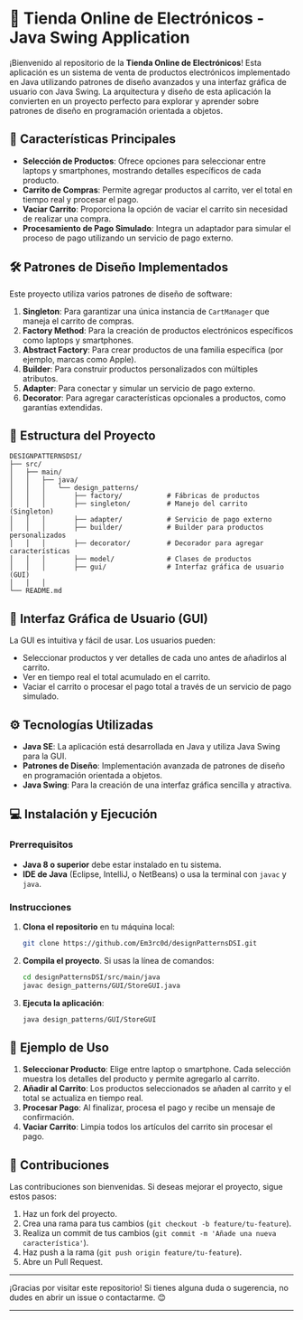 # 🛒 Tienda Online de Electrónicos - Java Swing Application

¡Bienvenido al repositorio de la **Tienda Online de Electrónicos**! Esta aplicación es un sistema de venta de productos electrónicos implementado en Java utilizando patrones de diseño avanzados y una interfaz gráfica de usuario con Java Swing. La arquitectura y diseño de esta aplicación la convierten en un proyecto perfecto para explorar y aprender sobre patrones de diseño en programación orientada a objetos.

## 🚀 Características Principales

- **Selección de Productos**: Ofrece opciones para seleccionar entre laptops y smartphones, mostrando detalles específicos de cada producto.
- **Carrito de Compras**: Permite agregar productos al carrito, ver el total en tiempo real y procesar el pago.
- **Vaciar Carrito**: Proporciona la opción de vaciar el carrito sin necesidad de realizar una compra.
- **Procesamiento de Pago Simulado**: Integra un adaptador para simular el proceso de pago utilizando un servicio de pago externo.

## 🛠️ Patrones de Diseño Implementados

Este proyecto utiliza varios patrones de diseño de software:

1. **Singleton**: Para garantizar una única instancia de `CartManager` que maneja el carrito de compras.
2. **Factory Method**: Para la creación de productos electrónicos específicos como laptops y smartphones.
3. **Abstract Factory**: Para crear productos de una familia específica (por ejemplo, marcas como Apple).
4. **Builder**: Para construir productos personalizados con múltiples atributos.
5. **Adapter**: Para conectar y simular un servicio de pago externo.
6. **Decorator**: Para agregar características opcionales a productos, como garantías extendidas.

## 📂 Estructura del Proyecto

```plaintext
DESIGNPATTERNSDSI/
├── src/
│   ├── main/
│   │   ├── java/
│   │   │   └── design_patterns/
│   │   │       ├── factory/           # Fábricas de productos
│   │   │       ├── singleton/         # Manejo del carrito (Singleton)
│   │   │       ├── adapter/           # Servicio de pago externo
│   │   │       ├── builder/           # Builder para productos personalizados
│   │   │       ├── decorator/         # Decorador para agregar características
│   │   │       ├── model/             # Clases de productos
│   │   │       ├── gui/               # Interfaz gráfica de usuario (GUI)
│   │   │          
└── README.md
```

## 🎨 Interfaz Gráfica de Usuario (GUI)

La GUI es intuitiva y fácil de usar. Los usuarios pueden:
- Seleccionar productos y ver detalles de cada uno antes de añadirlos al carrito.
- Ver en tiempo real el total acumulado en el carrito.
- Vaciar el carrito o procesar el pago total a través de un servicio de pago simulado.

## ⚙️ Tecnologías Utilizadas

- **Java SE**: La aplicación está desarrollada en Java y utiliza Java Swing para la GUI.
- **Patrones de Diseño**: Implementación avanzada de patrones de diseño en programación orientada a objetos.
- **Java Swing**: Para la creación de una interfaz gráfica sencilla y atractiva.

## 💻 Instalación y Ejecución

### Prerrequisitos
- **Java 8 o superior** debe estar instalado en tu sistema.
- **IDE de Java** (Eclipse, IntelliJ, o NetBeans) o usa la terminal con `javac` y `java`.

### Instrucciones

1. **Clona el repositorio** en tu máquina local:
   ```bash
   git clone https://github.com/Em3rc0d/designPatternsDSI.git
   ```
2. **Compila el proyecto**. Si usas la línea de comandos:
   ```bash
   cd designPatternsDSI/src/main/java
   javac design_patterns/GUI/StoreGUI.java
   ```
3. **Ejecuta la aplicación**:
   ```bash
   java design_patterns/GUI/StoreGUI
   ```
   
## 🧩 Ejemplo de Uso

1. **Seleccionar Producto**: Elige entre laptop o smartphone. Cada selección muestra los detalles del producto y permite agregarlo al carrito.
2. **Añadir al Carrito**: Los productos seleccionados se añaden al carrito y el total se actualiza en tiempo real.
3. **Procesar Pago**: Al finalizar, procesa el pago y recibe un mensaje de confirmación.
4. **Vaciar Carrito**: Limpia todos los artículos del carrito sin procesar el pago.

## 🤝 Contribuciones

Las contribuciones son bienvenidas. Si deseas mejorar el proyecto, sigue estos pasos:

1. Haz un fork del proyecto.
2. Crea una rama para tus cambios (`git checkout -b feature/tu-feature`).
3. Realiza un commit de tus cambios (`git commit -m 'Añade una nueva característica'`).
4. Haz push a la rama (`git push origin feature/tu-feature`).
5. Abre un Pull Request.
   
---

¡Gracias por visitar este repositorio! Si tienes alguna duda o sugerencia, no dudes en abrir un issue o contactarme. 😊

---
